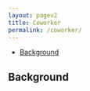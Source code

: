 ```yaml
---
layout: pagev2
title: Coworker
permalink: /coworker/
---
```

- [Background](#background)

## Background
